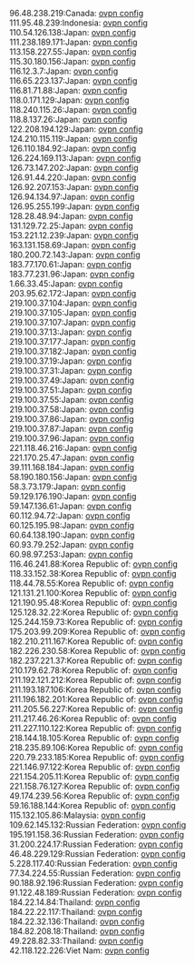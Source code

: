 96.48.238.219:Canada: [ovpn config](vpn/96_48_238_219.ovpn)  
111.95.48.239:Indonesia: [ovpn config](vpn/111_95_48_239.ovpn)  
110.54.126.138:Japan: [ovpn config](vpn/110_54_126_138.ovpn)  
111.238.189.171:Japan: [ovpn config](vpn/111_238_189_171.ovpn)  
113.158.227.55:Japan: [ovpn config](vpn/113_158_227_55.ovpn)  
115.30.180.156:Japan: [ovpn config](vpn/115_30_180_156.ovpn)  
116.12.3.7:Japan: [ovpn config](vpn/116_12_3_7.ovpn)  
116.65.223.137:Japan: [ovpn config](vpn/116_65_223_137.ovpn)  
116.81.71.88:Japan: [ovpn config](vpn/116_81_71_88.ovpn)  
118.0.171.129:Japan: [ovpn config](vpn/118_0_171_129.ovpn)  
118.240.115.26:Japan: [ovpn config](vpn/118_240_115_26.ovpn)  
118.8.137.26:Japan: [ovpn config](vpn/118_8_137_26.ovpn)  
122.208.194.129:Japan: [ovpn config](vpn/122_208_194_129.ovpn)  
124.210.115.119:Japan: [ovpn config](vpn/124_210_115_119.ovpn)  
126.110.184.92:Japan: [ovpn config](vpn/126_110_184_92.ovpn)  
126.224.169.113:Japan: [ovpn config](vpn/126_224_169_113.ovpn)  
126.73.147.202:Japan: [ovpn config](vpn/126_73_147_202.ovpn)  
126.91.44.220:Japan: [ovpn config](vpn/126_91_44_220.ovpn)  
126.92.207.153:Japan: [ovpn config](vpn/126_92_207_153.ovpn)  
126.94.134.97:Japan: [ovpn config](vpn/126_94_134_97.ovpn)  
126.95.255.199:Japan: [ovpn config](vpn/126_95_255_199.ovpn)  
128.28.48.94:Japan: [ovpn config](vpn/128_28_48_94.ovpn)  
131.129.72.25:Japan: [ovpn config](vpn/131_129_72_25.ovpn)  
153.221.12.239:Japan: [ovpn config](vpn/153_221_12_239.ovpn)  
163.131.158.69:Japan: [ovpn config](vpn/163_131_158_69.ovpn)  
180.200.72.143:Japan: [ovpn config](vpn/180_200_72_143.ovpn)  
183.77.170.61:Japan: [ovpn config](vpn/183_77_170_61.ovpn)  
183.77.231.96:Japan: [ovpn config](vpn/183_77_231_96.ovpn)  
1.66.33.45:Japan: [ovpn config](vpn/1_66_33_45.ovpn)  
203.95.62.172:Japan: [ovpn config](vpn/203_95_62_172.ovpn)  
219.100.37.104:Japan: [ovpn config](vpn/219_100_37_104.ovpn)  
219.100.37.105:Japan: [ovpn config](vpn/219_100_37_105.ovpn)  
219.100.37.107:Japan: [ovpn config](vpn/219_100_37_107.ovpn)  
219.100.37.13:Japan: [ovpn config](vpn/219_100_37_13.ovpn)  
219.100.37.177:Japan: [ovpn config](vpn/219_100_37_177.ovpn)  
219.100.37.182:Japan: [ovpn config](vpn/219_100_37_182.ovpn)  
219.100.37.19:Japan: [ovpn config](vpn/219_100_37_19.ovpn)  
219.100.37.31:Japan: [ovpn config](vpn/219_100_37_31.ovpn)  
219.100.37.49:Japan: [ovpn config](vpn/219_100_37_49.ovpn)  
219.100.37.51:Japan: [ovpn config](vpn/219_100_37_51.ovpn)  
219.100.37.55:Japan: [ovpn config](vpn/219_100_37_55.ovpn)  
219.100.37.58:Japan: [ovpn config](vpn/219_100_37_58.ovpn)  
219.100.37.86:Japan: [ovpn config](vpn/219_100_37_86.ovpn)  
219.100.37.87:Japan: [ovpn config](vpn/219_100_37_87.ovpn)  
219.100.37.96:Japan: [ovpn config](vpn/219_100_37_96.ovpn)  
221.118.46.216:Japan: [ovpn config](vpn/221_118_46_216.ovpn)  
221.170.25.47:Japan: [ovpn config](vpn/221_170_25_47.ovpn)  
39.111.168.184:Japan: [ovpn config](vpn/39_111_168_184.ovpn)  
58.190.180.156:Japan: [ovpn config](vpn/58_190_180_156.ovpn)  
58.3.73.179:Japan: [ovpn config](vpn/58_3_73_179.ovpn)  
59.129.176.190:Japan: [ovpn config](vpn/59_129_176_190.ovpn)  
59.147.136.61:Japan: [ovpn config](vpn/59_147_136_61.ovpn)  
60.112.94.72:Japan: [ovpn config](vpn/60_112_94_72.ovpn)  
60.125.195.98:Japan: [ovpn config](vpn/60_125_195_98.ovpn)  
60.64.138.190:Japan: [ovpn config](vpn/60_64_138_190.ovpn)  
60.93.79.252:Japan: [ovpn config](vpn/60_93_79_252.ovpn)  
60.98.97.253:Japan: [ovpn config](vpn/60_98_97_253.ovpn)  
116.46.241.88:Korea Republic of: [ovpn config](vpn/116_46_241_88.ovpn)  
118.33.152.38:Korea Republic of: [ovpn config](vpn/118_33_152_38.ovpn)  
118.44.78.55:Korea Republic of: [ovpn config](vpn/118_44_78_55.ovpn)  
121.131.21.100:Korea Republic of: [ovpn config](vpn/121_131_21_100.ovpn)  
121.190.95.48:Korea Republic of: [ovpn config](vpn/121_190_95_48.ovpn)  
125.128.32.22:Korea Republic of: [ovpn config](vpn/125_128_32_22.ovpn)  
125.244.159.73:Korea Republic of: [ovpn config](vpn/125_244_159_73.ovpn)  
175.203.99.209:Korea Republic of: [ovpn config](vpn/175_203_99_209.ovpn)  
182.210.211.167:Korea Republic of: [ovpn config](vpn/182_210_211_167.ovpn)  
182.226.230.58:Korea Republic of: [ovpn config](vpn/182_226_230_58.ovpn)  
182.237.221.37:Korea Republic of: [ovpn config](vpn/182_237_221_37.ovpn)  
210.179.62.78:Korea Republic of: [ovpn config](vpn/210_179_62_78.ovpn)  
211.192.121.212:Korea Republic of: [ovpn config](vpn/211_192_121_212.ovpn)  
211.193.187.106:Korea Republic of: [ovpn config](vpn/211_193_187_106.ovpn)  
211.196.182.201:Korea Republic of: [ovpn config](vpn/211_196_182_201.ovpn)  
211.205.56.227:Korea Republic of: [ovpn config](vpn/211_205_56_227.ovpn)  
211.217.46.26:Korea Republic of: [ovpn config](vpn/211_217_46_26.ovpn)  
211.227.110.122:Korea Republic of: [ovpn config](vpn/211_227_110_122.ovpn)  
218.144.18.105:Korea Republic of: [ovpn config](vpn/218_144_18_105.ovpn)  
218.235.89.106:Korea Republic of: [ovpn config](vpn/218_235_89_106.ovpn)  
220.79.233.185:Korea Republic of: [ovpn config](vpn/220_79_233_185.ovpn)  
221.146.97.122:Korea Republic of: [ovpn config](vpn/221_146_97_122.ovpn)  
221.154.205.11:Korea Republic of: [ovpn config](vpn/221_154_205_11.ovpn)  
221.158.76.127:Korea Republic of: [ovpn config](vpn/221_158_76_127.ovpn)  
49.174.239.56:Korea Republic of: [ovpn config](vpn/49_174_239_56.ovpn)  
59.16.188.144:Korea Republic of: [ovpn config](vpn/59_16_188_144.ovpn)  
115.132.105.86:Malaysia: [ovpn config](vpn/115_132_105_86.ovpn)  
109.62.145.132:Russian Federation: [ovpn config](vpn/109_62_145_132.ovpn)  
195.191.158.36:Russian Federation: [ovpn config](vpn/195_191_158_36.ovpn)  
31.200.224.17:Russian Federation: [ovpn config](vpn/31_200_224_17.ovpn)  
46.48.229.129:Russian Federation: [ovpn config](vpn/46_48_229_129.ovpn)  
5.228.117.40:Russian Federation: [ovpn config](vpn/5_228_117_40.ovpn)  
77.34.224.55:Russian Federation: [ovpn config](vpn/77_34_224_55.ovpn)  
90.188.92.196:Russian Federation: [ovpn config](vpn/90_188_92_196.ovpn)  
91.122.48.189:Russian Federation: [ovpn config](vpn/91_122_48_189.ovpn)  
184.22.14.84:Thailand: [ovpn config](vpn/184_22_14_84.ovpn)  
184.22.22.117:Thailand: [ovpn config](vpn/184_22_22_117.ovpn)  
184.22.32.136:Thailand: [ovpn config](vpn/184_22_32_136.ovpn)  
184.82.208.18:Thailand: [ovpn config](vpn/184_82_208_18.ovpn)  
49.228.82.33:Thailand: [ovpn config](vpn/49_228_82_33.ovpn)  
42.118.122.226:Viet Nam: [ovpn config](vpn/42_118_122_226.ovpn)  
